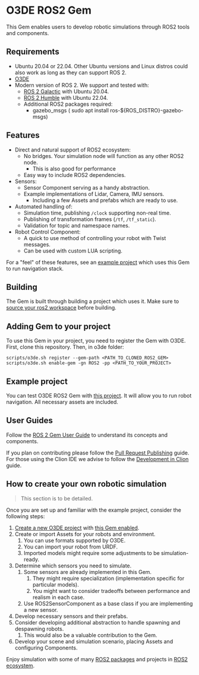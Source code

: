 # O3DE ROS2 Gem

This Gem enables users to develop robotic simulations through ROS2 tools and components.

## Requirements

* Ubuntu 20.04 or 22.04. Other Ubuntu versions and Linux distros could also work as long as they can support ROS 2.
* [O3DE](https://www.o3de.org/)
* Modern version of ROS 2. We support and tested with:
  * [ROS 2 Galactic](https://docs.ros.org/en/galactic/Installation.html) with Ubuntu 20.04.
  * [ROS 2 Humble](https://docs.ros.org/en/humble/Installation.html) with Ubuntu 22.04.
  * Additional ROS2 packages required:
    * gazebo_msgs ( sudo apt install ros-${ROS_DISTRO}-gazebo-msgs)

## Features

* Direct and natural support of ROS2 ecosystem:
  * No bridges. Your simulation node will function as any other ROS2 node.
    * This is also good for performance
  * Easy way to include ROS2 dependencies.
* Sensors:
  * Sensor Component serving as a handy abstraction.
  * Example implementations of Lidar, Camera, IMU sensors.
    * Including a few Assets and prefabs which are ready to use. 
* Automated handling of:
  * Simulation time, publishing `/clock` supporting non-real time.
  * Publishing of transformation frames (`/tf`, `/tf_static`).
  * Validation for topic and namespace names.
* Robot Control Component:
  * A quick to use method of controlling your robot with Twist messages.
  * Can be used with custom LUA scripting. 

For a "feel" of these features, see an [example project](#example-project) which uses this Gem to run navigation stack.

## Building

The Gem is built through building a project which uses it. Make sure to
[source your ros2 workspace](https://docs.ros.org/en/rolling/Tutorials/Configuring-ROS2-Environment.html#source-the-setup-files)
before building.

## Adding Gem to your project

To use this Gem in your project, you need to register the Gem with O3DE. First, clone this repository. Then,
in o3de folder:
```
scripts/o3de.sh register --gem-path <PATH_TO_CLONED_ROS2_GEM>
scripts/o3de.sh enable-gem -gn ROS2 -pp <PATH_TO_YOUR_PROJECT>
```

## Example project

You can test O3DE ROS2 Gem with [this project](https://github.com/RobotecAI/Ros2WarehouseDemo).
It will allow you to run robot navigation. All necessary assets are included.

## User Guides

Follow the [ROS 2 Gem User Guide](docs/guides/ros2-gem.md) to understand its concepts and components.

If you plan on contributing please follow the [Pull Request Publishing](docs/guides/pr_publishing.md) guide. For those using the Clion IDE we advise to follow the [Development in Clion](docs/guides/development_in_clion.md) guide.

## How to create your own robotic simulation

>This section is to be detailed.

Once you are set up and familiar with the example project, consider the following steps:
1. [Create a new O3DE project](https://www.o3de.org/docs/welcome-guide/create/) with [this Gem enabled](#adding-gem-to-your-project).
2. Create or import Assets for your robots and environment. 
   1. You can use formats supported by O3DE.
   2. You can import your robot from URDF.
   3. Imported models might require some adjustments to be simulation-ready.
3. Determine which sensors you need to simulate. 
   1. Some sensors are already implemented in this Gem.
      1. They might require specialization (implementation specific for particular models).
      2. You might want to consider tradeoffs between performance and realism in each case.
   2. Use ROS2SensorComponent as a base class if you are implementing a new sensor.
4. Develop necessary sensors and their prefabs.
5. Consider developing additional abstraction to handle spawning and despawning robots.
   1. This would also be a valuable contribution to the Gem.
6. Develop your scene and simulation scenario, placing Assets and configuring Components.

Enjoy simulation with some of many [ROS2 packages](https://index.ros.org/packages/#humble) and projects in [ROS2 ecosystem](https://project-awesome.org/fkromer/awesome-ros2).
